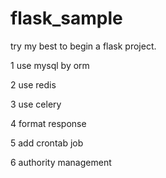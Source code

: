 # flask_sample
try my best to begin a flask project. 



1 use mysql by orm

2 use redis

3 use celery

4 format response

5 add crontab job

6 authority management

